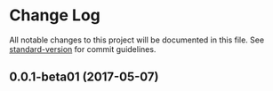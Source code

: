# Change Log

All notable changes to this project will be documented in this file. See [standard-version](https://github.com/conventional-changelog/standard-version) for commit guidelines.

<a name="0.0.1-beta01"></a>
## 0.0.1-beta01 (2017-05-07)
